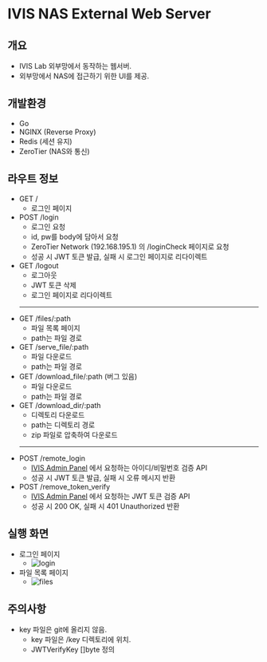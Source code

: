 # IVIS NAS External Web Server

## 개요
- IVIS Lab 외부망에서 동작하는 웹서버.
- 외부망에서 NAS에 접근하기 위한 UI를 제공.

## 개발환경
- Go
- NGINX (Reverse Proxy)
- Redis (세션 유지)
- ZeroTier (NAS와 통신)

## 라우트 정보
- GET /
    - 로그인 페이지
- POST /login
    - 로그인 요청
    - id, pw를 body에 담아서 요청
    - ZeroTier Network (192.168.195.1) 의 /loginCheck 페이지로 요청
    - 성공 시 JWT 토큰 발급, 실패 시 로그인 페이지로 리다이렉트
- GET /logout
    - 로그아웃
    - JWT 토큰 삭제
    - 로그인 페이지로 리다이렉트
    ---
- GET /files/:path
    - 파일 목록 페이지
    - path는 파일 경로
- GET /serve_file/:path
    - 파일 다운로드
    - path는 파일 경로
- GET /download_file/:path (버그 있음)
    - 파일 다운로드
    - path는 파일 경로
- GET /download_dir/:path
    - 디렉토리 다운로드
    - path는 디렉토리 경로
    - zip 파일로 압축하여 다운로드
    ---
- POST /remote_login
    - [IVIS Admin Panel](https://github.com/picel/ivis_admin) 에서 요청하는 아이디/비밀번호 검증 API
    - 성공 시 JWT 토큰 발급, 실패 시 오류 메시지 반환
- POST /remove_token_verify
    - [IVIS Admin Panel](https://github.com/picel/ivis_admin) 에서 요청하는 JWT 토큰 검증 API
    - 성공 시 200 OK, 실패 시 401 Unauthorized 반환


## 실행 화면
- 로그인 페이지
    - ![login](https://user-images.githubusercontent.com/30901178/222891856-9b6833ec-d093-452b-8ebe-2d31ac5d89d3.png)
- 파일 목록 페이지
    - ![files](https://user-images.githubusercontent.com/30901178/222891876-d88f0054-d227-4fab-8341-242232ded8ea.png)
## 주의사항
- key 파일은 git에 올리지 않음.
    - key 파일은 /key 디렉토리에 위치.
    - JWTVerifyKey []byte 정의